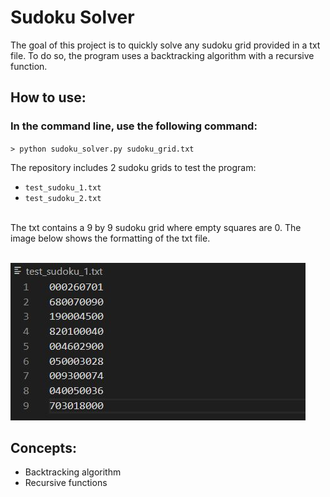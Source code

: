 # Sudoku Solver

The goal of this project is to quickly solve any sudoku grid provided in a txt file. To do so, the program uses a backtracking algorithm with a recursive function.

## How to use:

### In the command line, use the following command:

<code>> python sudoku_solver.py sudoku_grid.txt</code>

The repository includes 2 sudoku grids to test the program:

<ul>
  <li><code>test_sudoku_1.txt</code></li>
  <li><code>test_sudoku_2.txt</code></li>
</ul>

<br>
The txt contains a 9 by 9 sudoku grid where empty squares are 0. The image below shows the formatting of the txt file.
<br>
<br>

![ScreenShot](./images/txt_format.jpg)

## Concepts:
<ul>
  <li>Backtracking algorithm</li>
  <li>Recursive functions</li>
</ul>

